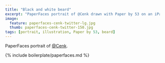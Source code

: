 ```yaml
---
title: "Black and white beard"
excerpt: "PaperFaces portrait of @Cenk drawn with Paper by 53 on an iPad."
image: 
  feature: paperfaces-cenk-twitter-lg.jpg
  thumb: paperfaces-cenk-twitter-150.jpg
tags: [portrait, illustration, Paper by 53, beard]
---
```


PaperFaces portrait of [@Cenk](http://twitter.com/Cenk).

{% include boilerplate/paperfaces.md %}